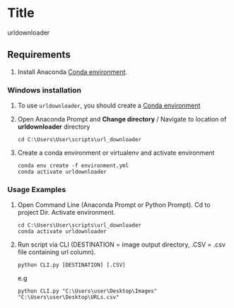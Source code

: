 # Title

urldownloader

## Requirements

1. Install Anaconda [Conda environment](https://anaconda.org/). 


### Windows installation 

1. To use `urldownloader`, you should create a [Conda environment](https://anaconda.org/)


2. Open Anaconda Prompt and **Change directory** / Navigate to location of **urldownloader** directory
	```commandline
	cd C:\Users\User\scripts\url_downloader
	```

3. Create a conda environment or virtualenv and activate environment
	```commandline
	conda env create -f environment.yml
	conda activate urldownloader
	```
   
### Usage Examples
1. Open Command Line (Anaconda Prompt or Python Prompt). Cd to project Dir. Activate environment.
	```commandline
	cd C:\Users\User\scripts\url_downloader
	conda activate urldownloader
	```

3. Run script via CLI (DESTINATION = image output directory, .CSV = .csv file containing url column).
	```commandline
	python CLI.py [DESTINATION] [.CSV]
	```
	e.g
	```commandline
	python CLI.py "C:\Users\user\Desktop\Images" "C:\Users\user\Desktop\URLs.csv"



